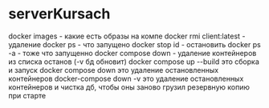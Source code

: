 # serverKursach
docker  images - какие есть образы на компе
docker rmi client:latest - удаление
docker ps - что запущено 
docker stop id - остановить
docker ps -a - тоже что запущенно
docker compose down - удаление контейнеров из списка останов (-v бд обновит)
docker compose up --build
это сборка и запуск
docker compose down
это удаление остановленных контейнеров
docker-compose down -v
это удаление остановленных контейнеров и чистка дб, чтобы оны заново грузил резервную копию при старте
